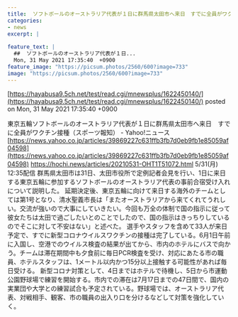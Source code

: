 ```yaml
---
title:  ソフトボールのオーストラリア代表が１日に群馬県太田市へ来日　すでに全員がワクチン接種  
categories:
- news
excerpt: |
  
feature_text: |
  ##  ソフトボールのオーストラリア代表が１日...
  Mon, 31 May 2021 17:35:40  +0900
feature_image: "https://picsum.photos/2560/600?image=733"
image: "https://picsum.photos/2560/600?image=733"
---
```


[https://hayabusa9.5ch.net/test/read.cgi/mnewsplus/1622450140/](https://hayabusa9.5ch.net/test/read.cgi/mnewsplus/1622450140/)
posted on Mon, 31 May 2021 17:35:40  +0900

<!--more-->

東京五輪ソフトボールのオーストラリア代表が１日に群馬県太田市へ来日　すでに全員がワクチン接種（スポーツ報知） - Yahoo!ニュース [https://news.yahoo.co.jp/articles/39869227c631ffb3fb7d0eb9fb1e85059af04598](https://news.yahoo.co.jp/articles/39869227c631ffb3fb7d0eb9fb1e85059af04598) https://hochi.news/articles/20210531-OHT1T51072.html 5/31(月) 12:35配信 群馬県太田市は31日、太田市役所で定例記者会見を行い、1日に来日する東京五輪に参加するソフトボールのオーストラリア代表の事前合宿受け入れについて説明した。 延期決定後、東京五輪に向けて来日する海外のチームとしては第1号となり、清水聖義市長は「またオーストラリアから来てくれてうれしい。交流が強いので大事にしていきたい。今回も万全の体制で国の指示に従って彼女たちは太田で過ごしたいとのことでしたので、国の指示はきっちりしているのでそこに対して不安はない」と述べた。 選手やスタッフを含めて33人が来日予定で、すでに新型コロナウイルスワクチンの接種は完了している。6月1日午前に入国し、空港でのウイルス検査の結果が出てから、市内のホテルにバスで向かう。チームは滞在期間中も夕食前に毎日PCR検査を受け、対応にあたる市の職員、ホテルスタッフは、1メートル以内かつ15分以上接触する可能性があれば毎日受ける。 新型コロナ対策として、4日まではホテルで待機し、5日から市運動公園野球場で練習を開始する。市内での滞在は7月17日までの47日間で、国内の実業団や大学との練習試合も予定されている。野球場では、オーストラリア代表、対戦相手、観客、市の職員の出入り口を分けるなどして対策を強化していく。
